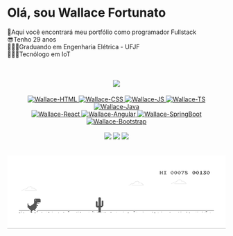 
<div align="left">
  <h1>Olá, sou Wallace Fortunato</h1>
  📖Aqui você encontrará meu portfólio como programador Fullstack
    <br>
  😎Tenho 29 anos
   <br>
  👨🏻‍🎓Graduando em Engenharia Elétrica - UFJF
  <br>
  👨🏻‍🎓Tecnólogo em IoT
  <br>
  <br>
  <br>
  <br>

</div>

<div align="center">
  <a href="https://github.com/wallacefortunato">
  <img height="180em" src="https://github-readme-stats.vercel.app/api/top-langs/?username=wallacefortunato&layout=compact&langs_count=7&theme=dracula"/>
</div>
  
  
  
  
  
<div align="center"><br>
  <img align="rigth" alt="Wallace-HTML" src="https://img.shields.io/badge/HTML5-E34F26?style=for-the-badge&logo=html5&logoColor=white">
  <img align="rigth" alt="Wallace-CSS" src="https://img.shields.io/badge/CSS3-1572B6?style=for-the-badge&logo=css3&logoColor=white">
  <img align="rigth" alt="Wallace-JS" src="https://img.shields.io/badge/JavaScript-323330?style=for-the-badge&logo=javascript&logoColor=F7DF1E">
  <img align="rigth" alt="Wallace-TS" src="https://img.shields.io/badge/TypeScript-007ACC?style=for-the-badge&logo=typescript&logoColor=white">
  <img align="rigth" alt="Wallace-Java" src="https://img.shields.io/badge/Java-ED8B00?style=for-the-badge&logo=java&logoColor=white">
</div>

<div align="center">
  <img align="rigth" alt="Wallace-React" src="https://img.shields.io/badge/React-20232A?style=for-the-badge&logo=react&logoColor=61DAFB">
  <img align="rigth" alt="Wallace-Angular" src="https://img.shields.io/badge/Angular-DD0031?style=for-the-badge&logo=angular&logoColor=white">
  <img align="rigth" alt="Wallace-SpringBoot" src="https://img.shields.io/badge/Spring_Boot-F2F4F9?style=for-the-badge&logo=spring-boot">
  <img align="rigth" alt="Wallace-Bootstrap" src="https://img.shields.io/badge/Bootstrap-563D7C?style=for-the-badge&logo=bootstrap&logoColor=white">
  <br>
  <br>

</div>
  
  <div align="center">
 <a href="https://www.instagram.com/wallacefortunato/" rel="nofollow"><img src="https://img.icons8.com/fluency/48/000000/instagram-new.png"></a>
  <a href = "mailto:wallace.fortunato@engenharia.ufjf.br"><img src="https://img.icons8.com/fluency/48/000000/gmail.png"></a>
  <a href="https://www.linkedin.com/in/wallace-fortunato/" rel="nofollow"><img src="https://img.icons8.com/fluency/48/000000/linkedin.png"></a>
  <br>
  <br>
  <br>

</div> 
  
<img align="center" alt="dino-google" src="./dino.gif">

